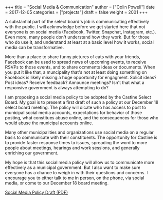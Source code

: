 +++
title = "Social Media & Communication"
author = ["Colin Powell"]
date = 2017-12-05
categories = ["projects"]
draft = false
weight = 2001
+++

A substantial part of the select board's job is communicating effectively with
the public. I will acknowledge before we get started here that not everyone is
on social media (Facebook, Twitter, Snapchat, Instagram, etc.). Even more, many
people don't understand how they work. But for those who do use it, and
understand at least at a basic level how it works, social media can be
transformative.

More than a place to share funny pictures of cats with your friends, Facebook
can be used to spread news of upcoming events, to receive RSVPs to those events,
and to share ocmments ideas or documents. When you put it like that, a
muncipality that's not at least doing something on Facebook is likely missing a
huge opportunity for engagment. Solicit ideas? Post ideas? Receive feedback?
Announce meetings? Isn't that what a responsive government is always attempting
to do?

I am proposing a social media policy to be adopted by the Castine Select Board.
My goal is to present a first draft of such a policy at our December 18 select
board meeting. The policy will dicate who has access to post to municipal social
media accounts, expectations for behavior of those posting, what constitues
abuse online, and the consequences for those who would abuse the municipal
accounts online.

Many other municipalities and organizations use social media on a regular basis
to communicate with their constituents. The opportunity for Castine is to
provide faster response times to issues, spreading the word to more people about
meetings, hearings and work sessions, and generally enriching our government.

My hope is that this social media policy will allow us to communicate more
effectively as a municipal government. But I also want to make sure everyone has
a chance to weigh in with their questions and concerns. I encourage you to
either talk to me in person, on the phone, via social media, or come to our
December 18 board meeting.

[Social Media Policy Draft (PDF)](downloads/social-media-policy-draft-v1.pdf)
